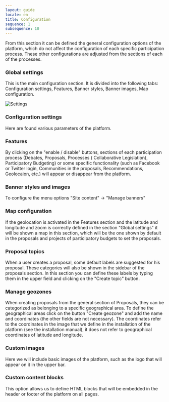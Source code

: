 ```yaml
---
layout: guide
locale: en
title: Configuration
sequence: 1
subsequence: 10
---
```


From this section it can be defined the general configuration options of the platform, which do not affect the configuration of each specific participation process. These other configurations are adjusted from the sections of each of the processes.

### Global settings

This is the main configuration section. It is divided into the following tabs: Configuration settings, Features, Banner styles, Banner images, Map configuration.

![Settings](/assets/screenshot.jpg)

### Configuration settings

Here are found various parameters of the platform.

### Features

By clicking on the "enable / disable" buttons, sections of each participation process (Debates, Proposals, Processes ( Collaborative Legislation), Participatory Budgeting) or some specific functionality (such as Facebook or Twitter login, Communities in the proposals, Recommendations, Geolocaion, etc.) will appear or disappear from the platform.

### Banner styles and images

To configure the menu options "Site content" → "Manage banners"

### Map configuration

If the geolocation is activated in the Features section and the latitude and longitude and zoom is correctly defined in the section "Global settings" it will be shown a map in this section, which will be the one shown by default in the proposals and projects of participatory budgets to set the proposals.

### Proposal topics

When a user creates a proposal, some default labels are suggested for his proposal. These categories will also be shown in the sidebar of the proposals section. In this section you can define these labels by typing them in the upper field and clicking on the "Create topic" button.

### Manage geozones

When creating proposals from the general section of Proposals, they can be categorized as belonging to a specific geographical area. To define the geographical areas click on the button "Create geozone" and add the name and coordinates (the other fields are not necessary). The coordinates refer to the coordinates in the image that we define in the installation of the platform (see the installation manual), it does not refer to geographical coordinates of latitude and longitude.

### Custom images

Here we will include basic images of the platform, such as the logo that will appear on it in the upper bar.

### Custom content blocks

This option allows us to define HTML blocks that will be embedded in the header or footer of the platform on all pages.